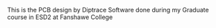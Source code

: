 This is the PCB design by Diptrace Software done during my Graduate course in ESD2 at Fanshawe College

